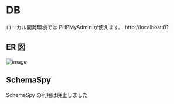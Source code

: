 # DB

ローカル開発環境では PHPMyAdmin が使えます。
http://localhost:81

## ER 図

![image](https://user-images.githubusercontent.com/63891531/183271838-82e87e61-2c4d-470b-8e33-73ffae999a45.png)

## SchemaSpy

SchemaSpy の利用は廃止しました
